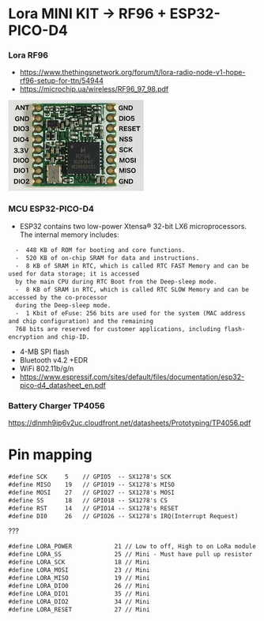 # Lora MINI KIT -> RF96 + ESP32-PICO-D4

### Lora RF96
*  https://www.thethingsnetwork.org/forum/t/lora-radio-node-v1-hope-rf96-setup-for-ttn/54944
*  https://microchip.ua/wireless/RF96_97_98.pdf

![](https://github.com/PhamDuyAnh/ReadME_ESP-Lora-LoraWAN/blob/main/REF/HopeRF%20RFM95.jpg)

### MCU ESP32-PICO-D4
*  ESP32 contains two low-power Xtensa® 32-bit LX6 microprocessors. The internal memory includes:
```
  -  448 KB of ROM for booting and core functions.
  -  520 KB of on-chip SRAM for data and instructions.
  -  8 KB of SRAM in RTC, which is called RTC FAST Memory and can be used for data storage; it is accessed
  by the main CPU during RTC Boot from the Deep-sleep mode.
  -  8 KB of SRAM in RTC, which is called RTC SLOW Memory and can be accessed by the co-processor
  during the Deep-sleep mode.
  -  1 Kbit of eFuse: 256 bits are used for the system (MAC address and chip configuration) and the remaining
  768 bits are reserved for customer applications, including flash-encryption and chip-ID.
```
*  4-MB SPI flash
*  Bluetooth v4.2 +EDR
*  WiFi 802.11b/g/n
*  https://www.espressif.com/sites/default/files/documentation/esp32-pico-d4_datasheet_en.pdf

### Battery Charger TP4056
https://dlnmh9ip6v2uc.cloudfront.net/datasheets/Prototyping/TP4056.pdf

# Pin mapping
```
#define SCK     5    // GPIO5  -- SX1278's SCK
#define MISO    19   // GPIO19 -- SX1278's MISO
#define MOSI    27   // GPIO27 -- SX1278's MOSI
#define SS      18   // GPIO18 -- SX1278's CS
#define RST     14   // GPIO14 -- SX1278's RESET
#define DI0     26   // GPIO26 -- SX1278's IRQ(Interrupt Request)
```
???
```
#define LORA_POWER            21 // Low to off, High to on LoRa module
#define LORA_SS               25 // Mini - Must have pull up resistor
#define LORA_SCK              18 // Mini
#define LORA_MOSI             23 // Mini
#define LORA_MISO             19 // Mini
#define LORA_DIO0             26 // Mini
#define LORA_DIO1             35 // Mini
#define LORA_DIO2             34 // Mini
#define LORA_RESET            27 // Mini
```
